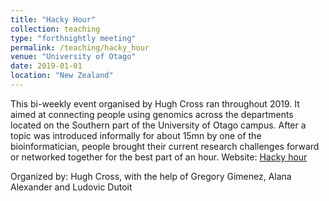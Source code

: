 ```yaml
---
title: "Hacky Hour"
collection: teaching
type: "forthnightly meeting"
permalink: /teaching/hacky_hour
venue: "University of Otago"
date: 2019-01-01
location: "New Zealand"
---
```


This bi-weekly event organised by Hugh Cross ran throughout 2019. It aimed at connecting people using genomics across the departments located on the Southern part of the University of Otago campus. After a topic was introduced informally for about 15mn by one of the bioinformatician, people brought their current research challenges forward or networked together for the best part of an hour.
Website: [Hacky hour](https://otagomohio.github.io/hackyhour/)

Organized by: Hugh Cross, with the help of Gregory Gimenez, Alana Alexander and Ludovic Dutoit

